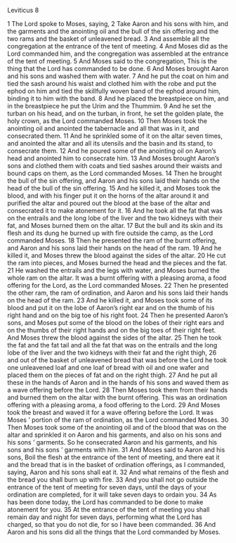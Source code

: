 Leviticus 8

1	The Lord spoke to Moses, saying,
2	Take Aaron and his sons with him, and the garments and the anointing oil and the bull of the sin offering and the two rams and the basket of unleavened bread.
3	And assemble all the congregation at the entrance of the tent of meeting.
4	And Moses did as the Lord commanded him, and the congregation was assembled at the entrance of the tent of meeting.
5	And Moses said to the congregation, This is the thing that the Lord has commanded to be done.
6	And Moses brought Aaron and his sons and washed them with water.
7	And he put the coat on him and tied the sash around his waist and clothed him with the robe and put the ephod on him and tied the skillfully woven band of the ephod around him, binding it to him with the band.
8	And he placed the breastpiece on him, and in the breastpiece he put the Urim and the Thummim.
9	And he set the turban on his head, and on the turban, in front, he set the golden plate, the holy crown, as the Lord commanded Moses.
10	Then Moses took the anointing oil and anointed the tabernacle and all that was in it, and consecrated them.
11	And he sprinkled some of it on the altar seven times, and anointed the altar and all its utensils and the basin and its stand, to consecrate them.
12	And he poured some of the anointing oil on Aaron’s head and anointed him to consecrate him.
13	And Moses brought Aaron’s sons and clothed them with coats and tied sashes around their waists and bound caps on them, as the Lord commanded Moses.
14	Then he brought the bull of the sin offering, and Aaron and his sons laid their hands on the head of the bull of the sin offering.
15	And he killed it, and Moses took the blood, and with his finger put it on the horns of the altar around it and purified the altar and poured out the blood at the base of the altar and consecrated it to make atonement for it.
16	And he took all the fat that was on the entrails and the long lobe of the liver and the two kidneys with their fat, and Moses burned them on the altar.
17	But the bull and its skin and its flesh and its dung he burned up with fire outside the camp, as the Lord commanded Moses.
18	Then he presented the ram of the burnt offering, and Aaron and his sons laid their hands on the head of the ram.
19	And he killed it, and Moses threw the blood against the sides of the altar.
20	He cut the ram into pieces, and Moses burned the head and the pieces and the fat.
21	He washed the entrails and the legs with water, and Moses burned the whole ram on the altar. It was a burnt offering with a pleasing aroma, a food offering for the Lord, as the Lord commanded Moses.
22	Then he presented the other ram, the ram of ordination, and Aaron and his sons laid their hands on the head of the ram.
23	And he killed it, and Moses took some of its blood and put it on the lobe of Aaron’s right ear and on the thumb of his right hand and on the big toe of his right foot.
24	Then he presented Aaron’s sons, and Moses put some of the blood on the lobes of their right ears and on the thumbs of their right hands and on the big toes of their right feet. And Moses threw the blood against the sides of the altar.
25	Then he took the fat and the fat tail and all the fat that was on the entrails and the long lobe of the liver and the two kidneys with their fat and the right thigh,
26	and out of the basket of unleavened bread that was before the Lord he took one unleavened loaf and one loaf of bread with oil and one wafer and placed them on the pieces of fat and on the right thigh.
27	And he put all these in the hands of Aaron and in the hands of his sons and waved them as a wave offering before the Lord.
28	Then Moses took them from their hands and burned them on the altar with the burnt offering. This was an ordination offering with a pleasing aroma, a food offering to the Lord.
29	And Moses took the breast and waved it for a wave offering before the Lord. It was Moses ’ portion of the ram of ordination, as the Lord commanded Moses.
30	Then Moses took some of the anointing oil and of the blood that was on the altar and sprinkled it on Aaron and his garments, and also on his sons and his sons ’ garments. So he consecrated Aaron and his garments, and his sons and his sons ’ garments with him.
31	And Moses said to Aaron and his sons, Boil the flesh at the entrance of the tent of meeting, and there eat it and the bread that is in the basket of ordination offerings, as I commanded, saying, Aaron and his sons shall eat it.
32	And what remains of the flesh and the bread you shall burn up with fire.
33	And you shall not go outside the entrance of the tent of meeting for seven days, until the days of your ordination are completed, for it will take seven days to ordain you.
34	As has been done today, the Lord has commanded to be done to make atonement for you.
35	At the entrance of the tent of meeting you shall remain day and night for seven days, performing what the Lord has charged, so that you do not die, for so I have been commanded.
36	And Aaron and his sons did all the things that the Lord commanded by Moses.

